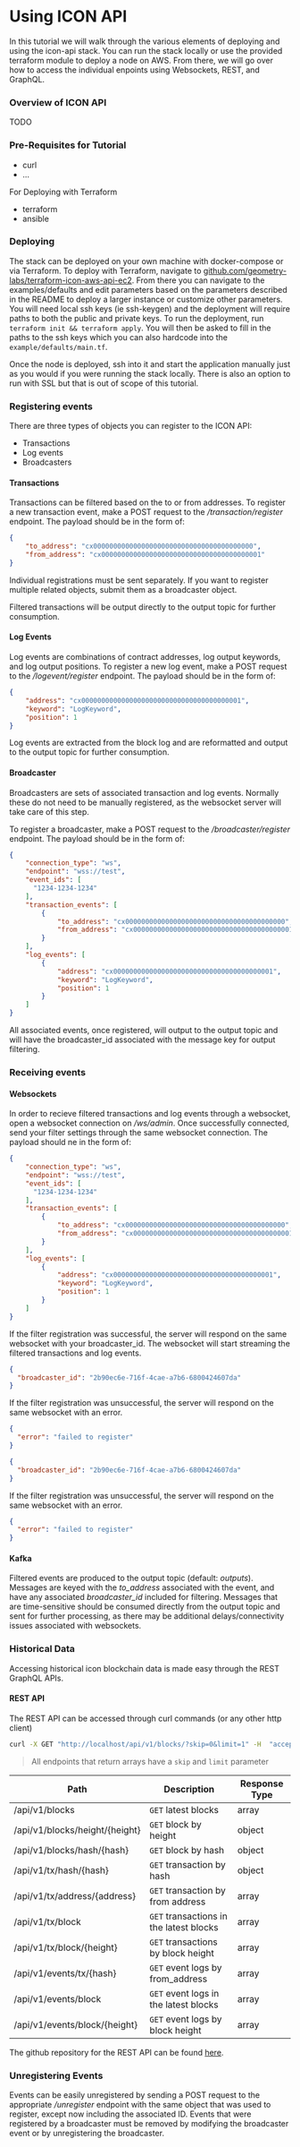 # Using ICON API

In this tutorial we will walk through the various elements of deploying and using the icon-api stack. You can run the stack locally or use the provided terraform module to deploy a node on AWS. From there, we will go over how to access the individual enpoints using Websockets, REST, and GraphQL. 

### Overview of ICON API 

TODO

### Pre-Requisites for Tutorial 

- curl 
- ...

For Deploying with Terraform 
- terraform 
- ansible 

### Deploying

The stack can be deployed on your own machine with docker-compose or via Terraform. To deploy with Terraform, navigate to [github.com/geometry-labs/terraform-icon-aws-api-ec2](https://github.com/geometry-labs/terraform-icon-aws-api-ec2). From there you can navigate to the examples/defaults and edit parameters based on the parameters described in the README to deploy a larger instance or customize other parameters.  You will need local ssh keys (ie ssh-keygen) and the deployment will require paths to both the public and private keys. To run the deployment, run `terraform init && terraform apply`.  You will then be asked to fill in the paths to the ssh keys which you can also hardcode into the `example/defaults/main.tf`. 

Once the node is deployed, ssh into it and start the application manually just as you would if you were running the stack locally. There is also an option to run with SSL but that is out of scope of this tutorial. 

### Registering events

There are three types of objects you can register to the ICON API:
* Transactions
* Log events
* Broadcasters

#### Transactions

Transactions can be filtered based on the to or from addresses.
To register a new transaction event, make a POST request to the _/transaction/register_ endpoint.
The payload should be in the form of:

```json
{
    "to_address": "cx0000000000000000000000000000000000000000",
    "from_address": "cx0000000000000000000000000000000000000001"
}
```

Individual registrations must be sent separately.
If you want to register multiple related objects, submit them as a broadcaster object.

Filtered transactions will be output directly to the output topic for further consumption.

#### Log Events

Log events are combinations of contract addresses, log output keywords, and log output positions.
To register a new log event, make a POST request to the _/logevent/register_ endpoint.
The payload should be in the form of:

```json
{
    "address": "cx0000000000000000000000000000000000000001",
    "keyword": "LogKeyword",
    "position": 1
}
```

Log events are extracted from the block log and are reformatted and output to the output topic for further consumption.

#### Broadcaster

Broadcasters are sets of associated transaction and log events.
Normally these do not need to be manually registered, as the websocket server will take care of this step.

To register a broadcaster, make a POST request to the _/broadcaster/register_ endpoint.
The payload should be in the form of:

```json
{
    "connection_type": "ws",
    "endpoint": "wss://test",
    "event_ids": [
      "1234-1234-1234"
    ],
    "transaction_events": [
        {
            "to_address": "cx0000000000000000000000000000000000000000",
            "from_address": "cx0000000000000000000000000000000000000001"
        }
    ],
    "log_events": [
        {
            "address": "cx0000000000000000000000000000000000000001",
            "keyword": "LogKeyword",
            "position": 1
        }
    ]
}
```

All associated events, once registered, will output to the output topic and will have the broadcaster_id associated with the message key for output filtering.

### Receiving events
#### Websockets

In order to recieve filtered transactions and log events through a websocket, open a websocket connection on _/ws/admin_.
Once successfully connected, send your filter settings through the same websocket connection.
The payload should ne in the form of:

```json
{
    "connection_type": "ws",
    "endpoint": "wss://test",
    "event_ids": [
      "1234-1234-1234"
    ],
    "transaction_events": [
        {
            "to_address": "cx0000000000000000000000000000000000000000",
            "from_address": "cx0000000000000000000000000000000000000001"
        }
    ],
    "log_events": [
        {
            "address": "cx0000000000000000000000000000000000000001",
            "keyword": "LogKeyword",
            "position": 1
        }
    ]
}
```

If the filter registration was successful, the server will respond on the same websocket with your broadcaster_id.
The websocket will start streaming the filtered transactions and log events.

```json
{
  "broadcaster_id": "2b90ec6e-716f-4cae-a7b6-6800424607da"
}
```

If the filter registration was unsuccessful, the server will respond on the same websocket with an error.

```json
{
  "error": "failed to register"
}
```

```json
{
  "broadcaster_id": "2b90ec6e-716f-4cae-a7b6-6800424607da"
}
```

If the filter registration was unsuccessful, the server will respond on the same websocket with an error.

```json
{
  "error": "failed to register"
}
```

#### Kafka

Filtered events are produced to the output topic (default: _outputs_).
Messages are keyed with the _to_address_ associated with the event, and have any associated _broadcaster_id_ included for filtering.
Messages that are time-sensitive should be consumed directly from the output topic and sent for further processing, as there may be additional delays/connectivity issues associated with websockets.

### Historical Data

Accessing historical icon blockchain data is made easy through the REST GraphQL APIs.

#### REST API

The REST API can be accessed through curl commands (or any other http client)

```bash
curl -X GET "http://localhost/api/v1/blocks/?skip=0&limit=1" -H  "accept: application/json"
```

> All endpoints that return arrays have a `skip` and `limit` parameter

| Path | Description | Response Type |
|------|-------------|---------------|
| /api/v1/blocks | `GET` latest blocks | array |
| /api/v1/blocks/height/{height} | `GET` block by height | object |
| /api/v1/blocks/hash/{hash} | `GET` block by hash | object |
| /api/v1/tx/hash/{hash} | `GET` transaction by hash | object |
| /api/v1/tx/address/{address} | `GET` transaction by from address | array |
| /api/v1/tx/block | `GET` transactions in the latest blocks | array |
| /api/v1/tx/block/{height} | `GET` transactions by block height | array |
| /api/v1/events/tx/{hash} | `GET` event logs by from_address | array |
| /api/v1/events/block | `GET` event logs in the latest blocks | array |
| /api/v1/events/block/{height} | `GET` event logs by block height | array |

The github repository for the REST API can be found [here](https://github.com/geometry-labs/icon-rest-api).

### Unregistering Events

Events can be easily unregistered by sending a POST request to the appropriate _/unregister_ endpoint with the same object that was used to register, except now including the associated ID.
Events that were registered by a broadcaster must be removed by modifying the broadcaster event or by unregistering the broadcaster.
